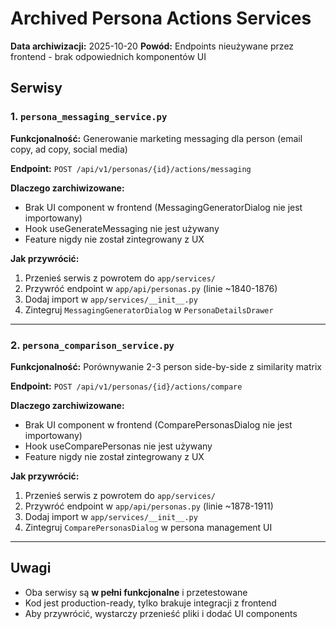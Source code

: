 # Archived Persona Actions Services

**Data archiwizacji:** 2025-10-20
**Powód:** Endpoints nieużywane przez frontend - brak odpowiednich komponentów UI

## Serwisy

### 1. `persona_messaging_service.py`
**Funkcjonalność:** Generowanie marketing messaging dla person (email copy, ad copy, social media)

**Endpoint:** `POST /api/v1/personas/{id}/actions/messaging`

**Dlaczego zarchiwizowane:**
- Brak UI component w frontend (MessagingGeneratorDialog nie jest importowany)
- Hook useGenerateMessaging nie jest używany
- Feature nigdy nie został zintegrowany z UX

**Jak przywrócić:**
1. Przenieś serwis z powrotem do `app/services/`
2. Przywróć endpoint w `app/api/personas.py` (linie ~1840-1876)
3. Dodaj import w `app/services/__init__.py`
4. Zintegruj `MessagingGeneratorDialog` w `PersonaDetailsDrawer`

---

### 2. `persona_comparison_service.py`
**Funkcjonalność:** Porównywanie 2-3 person side-by-side z similarity matrix

**Endpoint:** `POST /api/v1/personas/{id}/actions/compare`

**Dlaczego zarchiwizowane:**
- Brak UI component w frontend (ComparePersonasDialog nie jest importowany)
- Hook useComparePersonas nie jest używany
- Feature nigdy nie został zintegrowany z UX

**Jak przywrócić:**
1. Przenieś serwis z powrotem do `app/services/`
2. Przywróć endpoint w `app/api/personas.py` (linie ~1878-1911)
3. Dodaj import w `app/services/__init__.py`
4. Zintegruj `ComparePersonasDialog` w persona management UI

---

## Uwagi
- Oba serwisy są **w pełni funkcjonalne** i przetestowane
- Kod jest production-ready, tylko brakuje integracji z frontend
- Aby przywrócić, wystarczy przenieść pliki i dodać UI components
